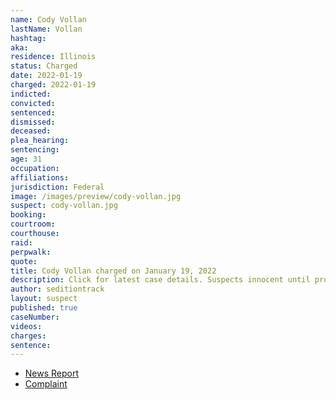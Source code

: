 ```yaml
---
name: Cody Vollan
lastName: Vollan
hashtag:
aka:
residence: Illinois
status: Charged
date: 2022-01-19
charged: 2022-01-19
indicted:
convicted:
sentenced:
dismissed:
deceased:
plea_hearing:
sentencing:
age: 31
occupation:
affiliations:
jurisdiction: Federal
image: /images/preview/cody-vollan.jpg
suspect: cody-vollan.jpg
booking:
courtroom:
courthouse:
raid:
perpwalk:
quote:
title: Cody Vollan charged on January 19, 2022
description: Click for latest case details. Suspects innocent until proven guilty.
author: seditiontrack
layout: suspect
published: true
caseNumber:
videos:
charges:
sentence:
---
```


- [News Report](https://chicago.suntimes.com/crime/2022/1/19/22891618/feds-charge-three-illinois-men-us-capitol-breach-investigation)
- [Complaint](https://extremism.gwu.edu/sites/g/files/zaxdzs2191/f/Cody%20Vollan%20Anthony%20Carollo%20Jeremiah%20Carollo%20Criminal%20Complaint.pdf)
